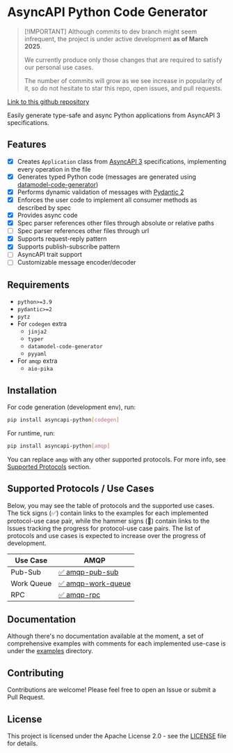 # AsyncAPI Python Code Generator
>
> [!IMPORTANT]
> Although commits to dev branch might seem infrequent, the project is under active development **as of March 2025**.
>
> We currently produce only those changes that are required to satisfy our personal use cases.
>
> The number of commits will grow as we see increase in popularity of it, so do not hesitate
> to star this repo, open issues, and pull requests.

[Link to this github repository](https://github.com/G-USI/asyncapi-python)

Easily generate type-safe and async Python applications from AsyncAPI 3 specifications.

## Features

- [x] Creates `Application` class from [AsyncAPI 3](https://asyncapi.com) specifications, implementing every operation in the file
- [x] Generates typed Python code (messages are generated using [datamodel-code-generator](https://github.com/koxudaxi/datamodel-code-generator))
- [x] Performs dynamic validation of messages with [Pydantic 2](https://docs.pydantic.dev/latest/)
- [x] Enforces the user code to implement all consumer methods as described by spec
- [x] Provides async code
- [x] Spec parser references other files through absolute or relative paths
- [ ] Spec parser references other files through url
- [x] Supports request-reply pattern
- [x] Supports publish-subscribe pattern
- [ ] AsyncAPI trait support
- [ ] Customizable message encoder/decoder

## Requirements

- `python>=3.9`
- `pydantic>=2`
- `pytz`
- For `codegen` extra
  - `jinja2`
  - `typer`
  - `datamodel-code-generator`
  - `pyyaml`
- For `amqp` extra
  - `aio-pika`

## Installation

For code generation (development env), run:

```bash
pip install asyncapi-python[codegen]
```

For runtime, run:

```bash
pip install asyncapi-python[amqp]
```

You can replace `amqp` with any other supported protocols. For more info, see [Supported Protocols](#supported-protocols--use-cases) section.

## Supported Protocols / Use Cases

Below, you may see the table of protocols and the supported use cases. The tick signs (✅) contain links to the examples for each implemented protocol-use case pair, while the hammer signs (🔨) contain links to the Issues tracking the progress for protocol-use case pairs. The list of protocols and use cases is expected to increase over the progress of development.

| Use Case   | AMQP                                             |
| ---------- | ------------------------------------------------ |
| Pub-Sub    | [✅ amqp-pub-sub](./examples/amqp-pub-sub)            |
| Work Queue | [✅ amqp-work-queue](./examples/amqp-work-queue) |
| RPC        | [✅ amqp-rpc](./examples/amqp-rpc)               |

## Documentation

Although there's no documentation available at the moment, a set of comprehensive examples with comments for each implemented use-case is under the [examples](./examples/) directory.

## Contributing

Contributions are welcome! Please feel free to open an Issue or submit a Pull Request.

## License

This project is licensed under the Apache License 2.0 - see the [LICENSE](LICENSE) file for details.
